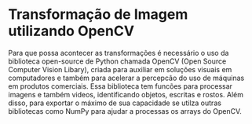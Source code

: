# Transformação de Imagem utilizando OpenCV
Para que possa acontecer as transformações é necessário o uso da biblioteca open-source de Python chamada OpenCV (Open Source Computer Vision Libary), criada para auxiliar em soluções visuais em computadores e também para acelerar a percepcão do uso de máquinas em produtos comerciais. Essa biblioteca tem funcões para processar imagens e também videos, identificando objetos, escritas e rostos. Além disso, para exportar o máximo de sua capacidade se utilza outras bibliotecas como NumPy para ajudar a processas os arrays do OpenCV.
